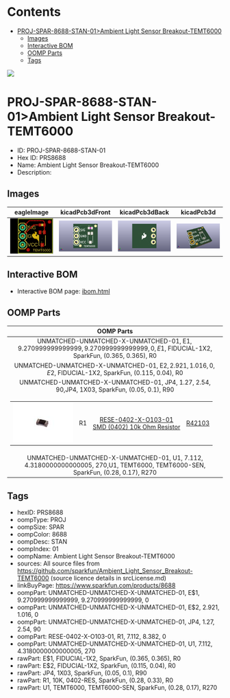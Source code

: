 



Contents
========

* [PROJ-SPAR-8688-STAN-01>Ambient Light Sensor Breakout-TEMT6000](#proj-spar-8688-stan-01ambient-light-sensor-breakout-temt6000)
	* [Images](#images)
	* [Interactive BOM](#interactive-bom)
	* [OOMP Parts](#oomp-parts)
	* [Tags](#tags)
  
![][im]
# PROJ-SPAR-8688-STAN-01>Ambient Light Sensor Breakout-TEMT6000

- ID: PROJ-SPAR-8688-STAN-01
- Hex ID: PRS8688
- Name: Ambient Light Sensor Breakout-TEMT6000
- Description: 

## Images
  
  

|eagleImage|kicadPcb3dFront|kicadPcb3dBack|kicadPcb3d|
| :---: | :---: | :---: | :---: |
|[![eagleImage](eagleImage_140.png)](eagleImage_600.png)|[![kicadPcb3dFront](kicadPcb3dFront_140.png)](kicadPcb3dFront_600.png)|[![kicadPcb3dBack](kicadPcb3dBack_140.png)](kicadPcb3dBack_600.png)|[![kicadPcb3d](kicadPcb3d_140.png)](kicadPcb3d_600.png)|

## Interactive BOM

- Interactive BOM page: [ibom.html](kicad/bom/ibom.html)

## OOMP Parts
  

|OOMP Parts|
| :---: |
|UNMATCHED-UNMATCHED-X-UNMATCHED-01, E$1, 9.270999999999999, 9.270999999999999, 0,E$1, FIDUCIAL-1X2, SparkFun, (0.365, 0.365), R0|
|UNMATCHED-UNMATCHED-X-UNMATCHED-01, E$2, 2.921, 1.016, 0,E$2, FIDUCIAL-1X2, SparkFun, (0.115, 0.04), R0|
|UNMATCHED-UNMATCHED-X-UNMATCHED-01, JP4, 1.27, 2.54, 90,JP4, 1X03, SparkFun, (0.05, 0.1), R90|
|<table><tr><td>![RESE-0402-X-O103-01](https://raw.githubusercontent.com/oomlout/oomlout_OOMP_parts/main/RESE-0402-X-O103-01/image_140.jpg)</td><td> R1</td><td>[RESE-0402-X-O103-01<br>SMD (0402) 10k Ohm Resistor](https://github.com/oomlout/oomlout_OOMP_parts/tree/main/RESE-0402-X-O103-01/)</td><td>[R42103](https://github.com/oomlout/oomlout_OOMP_parts/tree/main/RESE-0402-X-O103-01/)</td></tr></table>|
|UNMATCHED-UNMATCHED-X-UNMATCHED-01, U1, 7.112, 4.3180000000000005, 270,U1, TEMT6000, TEMT6000-SEN, SparkFun, (0.28, 0.17), R270|

## Tags

- hexID: PRS8688
- oompType: PROJ
- oompSize: SPAR
- oompColor: 8688
- oompDesc: STAN
- oompIndex: 01
- oompName: Ambient Light Sensor Breakout-TEMT6000
- sources: All source files from https://github.com/sparkfun/Ambient_Light_Sensor_Breakout-TEMT6000 (source licence details in srcLicense.md)
- linkBuyPage: https://www.sparkfun.com/products/8688
- oompPart: UNMATCHED-UNMATCHED-X-UNMATCHED-01, E$1, 9.270999999999999, 9.270999999999999, 0
- oompPart: UNMATCHED-UNMATCHED-X-UNMATCHED-01, E$2, 2.921, 1.016, 0
- oompPart: UNMATCHED-UNMATCHED-X-UNMATCHED-01, JP4, 1.27, 2.54, 90
- oompPart: RESE-0402-X-O103-01, R1, 7.112, 8.382, 0
- oompPart: UNMATCHED-UNMATCHED-X-UNMATCHED-01, U1, 7.112, 4.3180000000000005, 270
- rawPart: E$1, FIDUCIAL-1X2, SparkFun, (0.365, 0.365), R0
- rawPart: E$2, FIDUCIAL-1X2, SparkFun, (0.115, 0.04), R0
- rawPart: JP4, 1X03, SparkFun, (0.05, 0.1), R90
- rawPart: R1, 10K, 0402-RES, SparkFun, (0.28, 0.33), R0
- rawPart: U1, TEMT6000, TEMT6000-SEN, SparkFun, (0.28, 0.17), R270



[im]: kicadPcb3d_450.png
